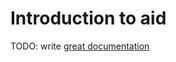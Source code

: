 # Introduction to aid

TODO: write [great documentation](http://jacobian.org/writing/what-to-write/)
